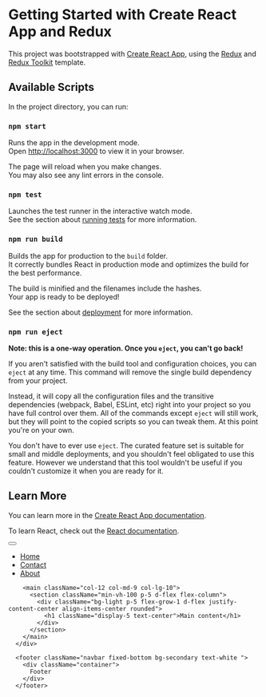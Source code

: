 # Getting Started with Create React App and Redux

This project was bootstrapped with [Create React App](https://github.com/facebook/create-react-app), using the [Redux](https://redux.js.org/) and [Redux Toolkit](https://redux-toolkit.js.org/) template.

## Available Scripts

In the project directory, you can run:

### `npm start`

Runs the app in the development mode.\
Open [http://localhost:3000](http://localhost:3000) to view it in your browser.

The page will reload when you make changes.\
You may also see any lint errors in the console.

### `npm test`

Launches the test runner in the interactive watch mode.\
See the section about [running tests](https://facebook.github.io/create-react-app/docs/running-tests) for more information.

### `npm run build`

Builds the app for production to the `build` folder.\
It correctly bundles React in production mode and optimizes the build for the best performance.

The build is minified and the filenames include the hashes.\
Your app is ready to be deployed!

See the section about [deployment](https://facebook.github.io/create-react-app/docs/deployment) for more information.

### `npm run eject`

**Note: this is a one-way operation. Once you `eject`, you can't go back!**

If you aren't satisfied with the build tool and configuration choices, you can `eject` at any time. This command will remove the single build dependency from your project.

Instead, it will copy all the configuration files and the transitive dependencies (webpack, Babel, ESLint, etc) right into your project so you have full control over them. All of the commands except `eject` will still work, but they will point to the copied scripts so you can tweak them. At this point you're on your own.

You don't have to ever use `eject`. The curated feature set is suitable for small and middle deployments, and you shouldn't feel obligated to use this feature. However we understand that this tool wouldn't be useful if you couldn't customize it when you are ready for it.

## Learn More

You can learn more in the [Create React App documentation](https://facebook.github.io/create-react-app/docs/getting-started).

To learn React, check out the [React documentation](https://reactjs.org/).


<nav className="navbar navbar-light d-md-none">
        <button className="navbar-toggler" type="button" data-bs-toggle="collapse"
          data-bs-target="#sidebar" aria-controls="sidebar" aria-expanded="false"
          aria-label="Toggle navigation">
          <span className="navbar-toggler-icon"></span>
        </button>
      </nav>
      <div className="row">
        <aside id="sidebar" className="d-md-block col-md-3 col-lg-2 bg-primary min-vh-100 collapse">
          <ul className="navbar-nav mt-4 px-3">
            <li className="nav-item py-2"><a className="text-white text-decoration-none" href="#">Home</a></li>
            <li className="nav-item py-2"><a className="text-white text-decoration-none" href="#">Contact</a></li>
            <li className="nav-item py-2"><a className="text-white text-decoration-none" href="#">About</a></li>
          </ul>
        </aside>

        <main className="col-12 col-md-9 col-lg-10">
          <section className="min-vh-100 p-5 d-flex flex-column">
            <div className="bg-light p-5 flex-grow-1 d-flex justify-content-center align-items-center rounded">
              <h1 className="display-5 text-center">Main content</h1>
            </div>
          </section>
        </main>
      </div>

      <footer className="navbar fixed-bottom bg-secondary text-white ">
        <div className="container">
          Footer
        </div>
      </footer>
